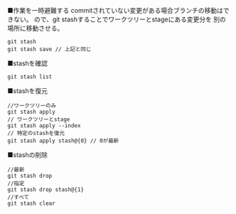 ■作業を一時避難する
commitされていない変更がある場合ブランチの移動はできない。
ので、git stashすることでワークツリーとstageにある変更分を
別の場所に移動させる。
```
git stash 
git stash save // 上記と同じ
```
■stashを確認
```
git stash list
```

■stashを復元
```
//ワークツリーのみ
git stash apply
// ワークツリーとstage
git stash apply --index
// 特定のstashを復元
git stash apply stash@{0} // 0が最新
```

■stashの削除
```
//最新
git stash drop
//指定
git stash drop stash@{1}
//すべて
git stash clear
```